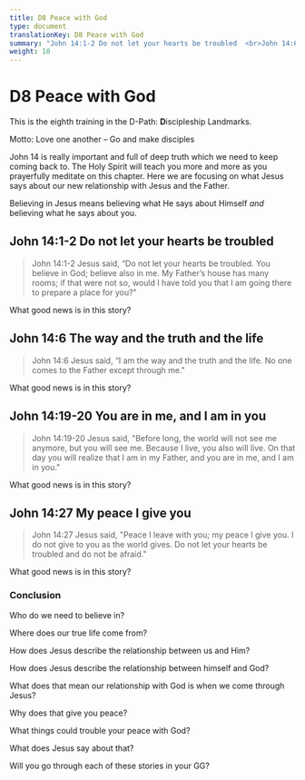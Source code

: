 ```yaml
---
title: D8 Peace with God
type: document
translationKey: D8 Peace with God
summary: "John 14:1-2 Do not let your hearts be troubled  <br>John 14:6 The way and the truth and the life  <br>John 14:19-20 You are in me, and I am in you  <br>John 14:27 My peace I give you"
weight: 10
---
```

# D8 Peace with God

This is the eighth training in the D-Path: **D**iscipleship Landmarks.

Motto: Love one another – Go and make disciples

John 14 is really important and full of deep truth which we need to keep coming back to. The Holy Spirit will teach you more and more as you prayerfully meditate on this chapter. Here we are focusing on what Jesus says about our new relationship with Jesus and the Father.

Believing in Jesus means believing what He says about Himself *and* believing what he says about you.

## John 14:1-2 Do not let your hearts be troubled

>   John 14:1-2 Jesus said, “Do not let your hearts be troubled. You believe in God; believe also in me. My Father’s house has many rooms; if that were not so, would I have told you that I am going there to prepare a place for you?"

What good news is in this story?

## John 14:6 The way and the truth and the life

>   John 14:6 Jesus said, “I am the way and the truth and the life. No one comes to the Father except through me."

What good news is in this story?

## John 14:19-20 You are in me, and I am in you

>   John 14:19-20 Jesus said, "Before long, the world will not see me anymore, but you will see me. Because I live, you also will live. On that day you will realize that I am in my Father, and you are in me, and I am in you."

What good news is in this story?

## John 14:27 My peace I give you

>   John 14:27 Jesus said, "Peace I leave with you; my peace I give you. I do not give to you as the world gives. Do not let your hearts be troubled and do not be afraid."

What good news is in this story?

### Conclusion

Who do we need to believe in?

Where does our true life come from?

How does Jesus describe the relationship between us and Him?

How does Jesus describe the relationship between himself and God?

What does that mean our relationship with God is when we come through Jesus?

Why does that give you peace?

What things could trouble your peace with God?

What does Jesus say about that?

Will you go through each of these stories in your GG?

